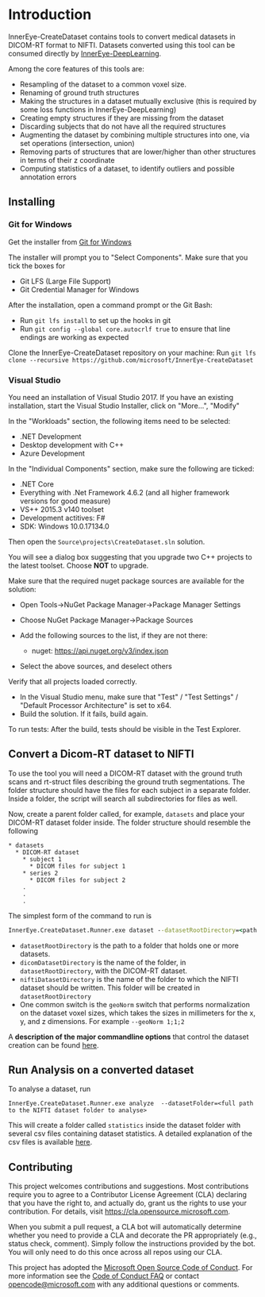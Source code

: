 # Introduction

InnerEye-CreateDataset contains tools to convert medical datasets in DICOM-RT format to NIFTI. Datasets converted using
this tool can be consumed directly by [InnerEye-DeepLearning](https://github.com/microsoft/InnerEye-DeepLearning).

Among the core features of this tools are:

- Resampling of the dataset to a common voxel size.
- Renaming of ground truth structures
- Making the structures in a dataset mutually exclusive (this is required by some loss functions in InnerEye-DeepLearning)
- Creating empty structures if they are missing from the dataset
- Discarding subjects that do not have all the required structures
- Augmenting the dataset by combining multiple structures into one, via set operations (intersection, union)
- Removing parts of structures that are lower/higher than other structures in terms of their z coordinate
- Computing statistics of a dataset, to identify outliers and possible annotation errors

## Installing

### Git for Windows

Get the installer from [Git for Windows](https://git-scm.com/download/win)

 The installer will prompt you to "Select Components". Make sure that you tick the boxes for

- Git LFS (Large File Support)
- Git Credential Manager for Windows

After the installation, open a command prompt or the Git Bash:

- Run `git lfs install` to set up the hooks in git
- Run `git config --global core.autocrlf true` to ensure that line endings are working as expected

Clone the InnerEye-CreateDataset repository on your machine: Run `git lfs clone --recursive https://github.com/microsoft/InnerEye-CreateDataset`

### Visual Studio

You need an installation of Visual Studio 2017. If you have an existing installation, start the Visual Studio Installer, click on "More...", "Modify"

In the "Workloads" section, the following items need to be selected:

- .NET Development
- Desktop development with C++
- Azure Development

In the "Individual Components" section, make sure the following are ticked:

- .NET Core
- Everything with .Net Framework 4.6.2 (and all higher framework versions for good measure)
- VS++ 2015.3 v140 toolset
- Development actitives: F#
- SDK: Windows 10.0.17134.0

Then open the `Source\projects\CreateDataset.sln` solution.

You will see a dialog box suggesting that you upgrade two C++ projects to the latest toolset. Choose **NOT** to upgrade.

Make sure that the required nuget package sources are available for the solution:

- Open Tools->NuGet Package Manager->Package Manager Settings
- Choose NuGet Package Manager->Package Sources
- Add the following sources to the list, if they are not there:

  - nuget: <https://api.nuget.org/v3/index.json>

- Select the above sources, and deselect others

Verify that all projects loaded correctly.

- In the Visual Studio menu, make sure that "Test" / "Test Settings" / "Default Processor Architecture" is set to x64.
- Build the solution. If it fails, build again.

To run tests: After the build, tests should be visible in the Test Explorer.

## Convert a Dicom-RT dataset to NIFTI

To use the tool you will need a DICOM-RT dataset with the ground truth scans and rt-struct files describing
the ground truth segmentations. The folder structure should have the files for each subject in a separate folder. Inside a folder,
the script will search all subdirectories for files as well.

Now, create a parent folder called, for example, `datasets` and place your DICOM-RT dataset folder inside. The folder
structure should resemble the following

```text
* datasets
  * DICOM-RT dataset
    * subject 1
      * DICOM files for subject 1
    * series 2
      * DICOM files for subject 2
    .
    .
    .
```

The simplest form of the command to run is

```cmd
InnerEye.CreateDataset.Runner.exe dataset --datasetRootDirectory=<path to directory holding all datasets> --niftiDatasetDirectory=<name of the folder to write to> --dicomDatasetDirectory=<name of dataset to be converted>
```

- `datasetRootDirectory` is the path to a folder that holds one or more datasets.
- `dicomDatasetDirectory` is the name of the folder, in `datasetRootDirectory`, with the DICOM-RT dataset.
- `niftiDatasetDirectory` is the name of the folder to which the NIFTI dataset should be written.
 This folder will be created in `datasetRootDirectory`
- One common switch is the `geoNorm` switch that performs normalization on the dataset voxel sizes, which takes the sizes in millimeters
for the x, y, and z dimensions. For example `--geoNorm 1;1;2`

A **description of the major commandline options** that control the dataset creation can be found
[here](commandline_args.md).

## Run Analysis on a converted dataset

To analyse a dataset, run

```batch
InnerEye.CreateDataset.Runner.exe analyze  --datasetFolder=<full path to the NIFTI dataset folder to analyse>
```

This will create a folder called `statistics` inside the dataset folder with several csv files containing dataset statistics.
A detailed explanation of the csv files is available [here](/Source/projects/InnerEye.CreateDataset.Common/StatisticsCalculator.cs).

## Contributing

This project welcomes contributions and suggestions.  Most contributions require you to agree to a
Contributor License Agreement (CLA) declaring that you have the right to, and actually do, grant us
the rights to use your contribution. For details, visit <https://cla.opensource.microsoft.com>.

When you submit a pull request, a CLA bot will automatically determine whether you need to provide
a CLA and decorate the PR appropriately (e.g., status check, comment). Simply follow the instructions
provided by the bot. You will only need to do this once across all repos using our CLA.

This project has adopted the [Microsoft Open Source Code of Conduct](https://opensource.microsoft.com/codeofconduct/).
For more information see the [Code of Conduct FAQ](https://opensource.microsoft.com/codeofconduct/faq/) or
contact [opencode@microsoft.com](mailto:opencode@microsoft.com) with any additional questions or comments.
